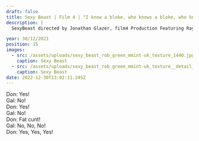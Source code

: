```yaml
---
draft: false
title: Sexy Beast | Film 4 | "I know a bloke, who knows a bloke, who knows a bloke"
description: |
  SexyBeast directed by Jonathan Glazer, film4 Production Featuring Ray Winstone BenKingsley & IanMcShane. Film Poster illustration for a silkscreen print.

year: 30/12/2021
position: 15
images:
  - src: /assets/uploads/sexy_beast_rob_green_mmint-uk_texture_1440.jpg
    caption: Sexy Beast    
  - src: /assets/uploads/sexy_beast_rob_green_mmint-uk_texture__detail_1440.jpg
    caption: Sexy Beast                         
date: 2022-12-30T13:02:11.245Z
---
```


Don: Yes!  
Gal: No!  
Don: Yes!  
Gal: No!  
Don: Fat cunt!  
Gal: No, No, No!  
Don: Yes, Yes, Yes!